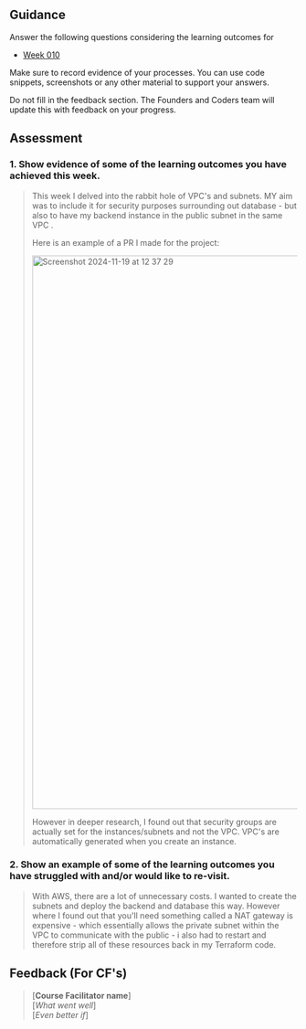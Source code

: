 ## Guidance
Answer the following questions considering the learning outcomes for
- [Week 010](https://learn.foundersandcoders.com/course/syllabus/developer/week10-project05-DOTNET-intro/learning-outcomes/)

Make sure to record evidence of your processes. You can use code snippets, screenshots or any other material to support your answers.

Do not fill in the feedback section. The Founders and Coders team will update this with feedback on your progress.

## Assessment
 ### 1. Show evidence of some of the learning outcomes you have achieved this week.
> This week I delved into the rabbit hole of VPC's and subnets. MY aim was to include it for security purposes surrounding out database - but also to have my backend instance in the public subnet in the same VPC .
> 
> Here is an example of a PR I made for the project:
> 
> <img width="969" alt="Screenshot 2024-11-19 at 12 37 29" src="https://github.com/user-attachments/assets/d995e1ef-0574-4321-bdb0-97bce4afa053">
>
> However in deeper research, I found out that security groups are actually set for the instances/subnets and not the VPC. VPC's are automatically generated when you create an instance.  

 ### 2. Show an example of some of the learning outcomes you have struggled with and/or would like to re-visit.
> With AWS, there are a lot of unnecessary costs. I wanted to create the subnets and deploy the backend and database this way. However where I found out that you'll need something called a NAT gateway is expensive - which essentially allows the private subnet within the VPC to communicate with the public - i also had to restart and therefore strip all of these resources back in my Terraform code.



## Feedback (For CF's)
> [**Course Facilitator name**]  
> [*What went well*]  
> [*Even better if*]
